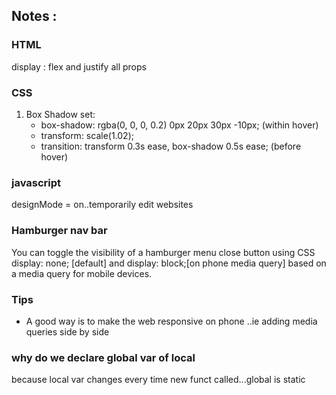 ## Notes :

### HTML
display : flex and justify all props

### CSS
1. Box Shadow set:
    - box-shadow: rgba(0, 0, 0, 0.2) 0px 20px 30px -10px; (within hover)
    - transform: scale(1.02);
    - transition: transform 0.3s ease, box-shadow 0.5s ease; (before hover)

### javascript
designMode = on..temporarily edit websites

### Hamburger nav bar
You can toggle the visibility of a hamburger menu close button using CSS display: none; [default] and display: block;[on phone media query] based on a media query for mobile devices.

### Tips
- A good way is to make the web responsive on phone ..ie adding media queries side by side

### why do we declare global var of local
because local var changes every time new funct called...global is static
